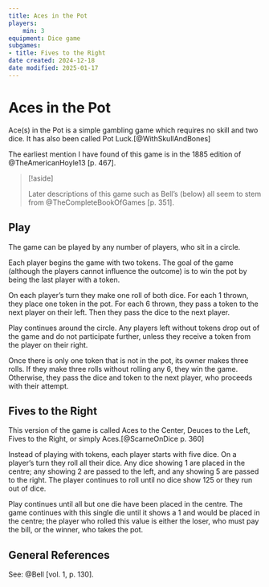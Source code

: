 ```yaml
---
title: Aces in the Pot
players:
    min: 3
equipment: Dice game
subgames:
- title: Fives to the Right
date created: 2024-12-18
date modified: 2025-01-17
---
```

# Aces in the Pot

<span class="aka">Ace(s) in the Pot</span> is a simple gambling game which requires no skill and two dice. It has also been called <span class="aka">Pot Luck</span>.[@WithSkullAndBones]

The earliest mention I have found of this game is in the 1885 edition of
@TheAmericanHoyle13 [p. 467].

> [!aside]
>
>  Later descriptions of this game such as Bell’s (below) all seem to stem from @TheCompleteBookOfGames [p. 351].

## Play

The game can be played by any number of players, who sit in a circle.

Each player begins the game with two tokens. The goal of the game (although the players cannot influence the outcome) is to win the pot by being the last player with a token.

On each player’s turn they make one roll of both dice. For each <Dice>1</Dice> thrown, they place one token in the pot. For each <Dice>6</Dice> thrown, they pass a token to the next player on their left. Then they pass the dice to the next player.

Play continues around the circle. Any players left without tokens drop out of the game and do not participate further, unless they receive a token from the player on their right.

Once there is only one token that is not in the pot, its owner makes three rolls. If they make three rolls without rolling any <Dice>6</Dice>, they win the game. Otherwise, they pass the dice and token to the next player, who proceeds with their attempt.

## Fives to the Right

This version of the game is called <span class="aka">Aces to the Center</span>, <span class="aka">Deuces to the Left</span>, <span class="aka">Fives to the Right</span>, or simply <span class="aka">Aces</span>.[@ScarneOnDice p. 360]

Instead of playing with tokens, each player starts with five dice. On a player’s turn they roll all their dice. Any dice showing <Dice>1</Dice> are placed in the centre; any showing <Dice>2</Dice> are passed to the left, and any showing <Dice>5</Dice> are passed to the right. The player continues to roll until no dice show <Dice>125</Dice> or they run out of dice.

Play continues until all but one die have been placed in the centre. The game continues with this single die until it shows a <Dice>1</Dice> and would be placed in the centre; the player who rolled this value is either the loser, who must pay the bill, or the winner, who takes the pot.

## General References

See: @Bell [vol. 1, p. 130].
